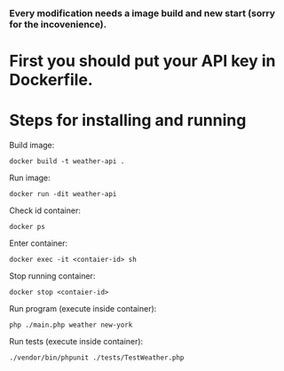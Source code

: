 ### Every modification needs a image build and new start (sorry for the incovenience).

# First you should put your API key in Dockerfile.

# Steps for installing and running
Build image:
```
docker build -t weather-api .
```

Run image:
```
docker run -dit weather-api
```

Check id container:
```
docker ps
```

Enter container:
```
docker exec -it <contaier-id> sh
```

Stop running container:
```
docker stop <contaier-id>
```

Run program (execute inside container):
```
php ./main.php weather new-york
```

Run tests (execute inside container):
```
./vendor/bin/phpunit ./tests/TestWeather.php
```